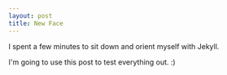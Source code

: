 ```yaml
---
layout: post
title: New Face
---
```


I spent a few minutes to sit down and orient myself with Jekyll. 

I'm going to use this post to test everything out. :)